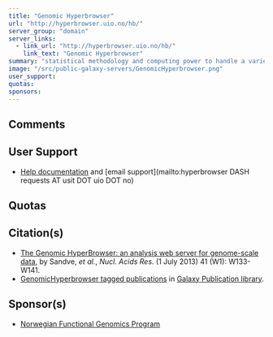 ```yaml
---
title: "Genomic Hyperbrowser"
url: "http://hyperbrowser.uio.no/hb/"
server_group: "domain"
server_links: 
  - link_url: "http://hyperbrowser.uio.no/hb/"
    link_text: "Genomic Hyperbrowser"
summary: "statistical methodology and computing power to handle a variety of biological inquires on genomic datasets "
image: "/src/public-galaxy-servers/GenomicHyperbrowser.png"
user_support: 
quotas: 
sponsors: 
---
```


## Comments

## User Support

* [Help documentation](http://sites.google.com/site/hyperbrowserhelp/) and [email support](mailto:hyperbrowser DASH requests AT usit DOT uio DOT no)

## Quotas


## Citation(s)

* [The Genomic HyperBrowser: an analysis web server for genome-scale data](http://nar.oxfordjournals.org/content/41/W1/W133.full), by Sandve, *et al.*,  *Nucl. Acids Res*. (1 July 2013) 41 (W1): W133-W141.
* [GenomicHyperbrowser tagged publications](https://www.zotero.org/groups/1732893/galaxy/items/tag/%3EGenomicHyperbrowser) in [Galaxy Publication library](/src/publication-library/index.md).


## Sponsor(s)

* [Norwegian Functional Genomics Program](http://www.bioinfo.no/)
